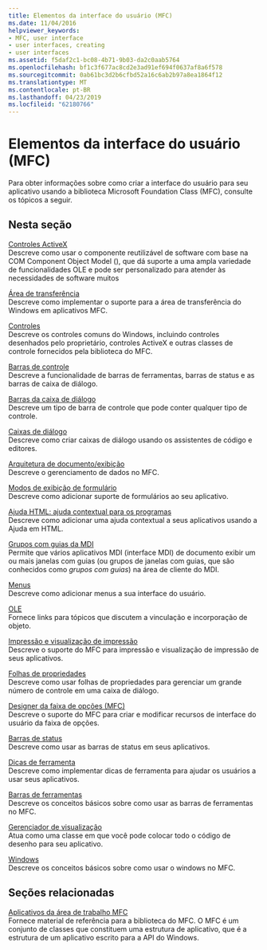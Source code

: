 ```yaml
---
title: Elementos da interface do usuário (MFC)
ms.date: 11/04/2016
helpviewer_keywords:
- MFC, user interface
- user interfaces, creating
- user interfaces
ms.assetid: f5daf2c1-bc08-4b71-9b03-da2c0aab5764
ms.openlocfilehash: bf1c3f677ac8cd2e3ad91ef694f0637af8a6f578
ms.sourcegitcommit: 0ab61bc3d2b6cfbd52a16c6ab2b97a8ea1864f12
ms.translationtype: MT
ms.contentlocale: pt-BR
ms.lasthandoff: 04/23/2019
ms.locfileid: "62180766"
---
```

# <a name="user-interface-elements-mfc"></a>Elementos da interface do usuário (MFC)

Para obter informações sobre como criar a interface do usuário para seu aplicativo usando a biblioteca Microsoft Foundation Class (MFC), consulte os tópicos a seguir.

## <a name="in-this-section"></a>Nesta seção

[Controles ActiveX](../mfc/activex-controls.md)<br/>
Descreve como usar o componente reutilizável de software com base na COM Component Object Model (), que dá suporte a uma ampla variedade de funcionalidades OLE e pode ser personalizado para atender às necessidades de software muitos

[Área de transferência](../mfc/clipboard.md)<br/>
Descreve como implementar o suporte para a área de transferência do Windows em aplicativos MFC.

[Controles](../mfc/controls-mfc.md)<br/>
Descreve os controles comuns do Windows, incluindo controles desenhados pelo proprietário, controles ActiveX e outras classes de controle fornecidos pela biblioteca do MFC.

[Barras de controle](../mfc/control-bars.md)<br/>
Descreve a funcionalidade de barras de ferramentas, barras de status e as barras de caixa de diálogo.

[Barras da caixa de diálogo](../mfc/dialog-bars.md)<br/>
Descreve um tipo de barra de controle que pode conter qualquer tipo de controle.

[Caixas de diálogo](../mfc/dialog-boxes.md)<br/>
Descreve como criar caixas de diálogo usando os assistentes de código e editores.

[Arquitetura de documento/exibição](../mfc/document-view-architecture.md)<br/>
Descreve o gerenciamento de dados no MFC.

[Modos de exibição de formulário](../mfc/form-views-mfc.md)<br/>
Descreve como adicionar suporte de formulários ao seu aplicativo.

[Ajuda HTML: ajuda contextual para os programas](../mfc/html-help-context-sensitive-help-for-your-programs.md)<br/>
Descreve como adicionar uma ajuda contextual a seus aplicativos usando a Ajuda em HTML.

[Grupos com guias da MDI](../mfc/mdi-tabbed-groups.md)<br/>
Permite que vários aplicativos MDI (interface MDI) de documento exibir um ou mais janelas com guias (ou grupos de janelas com guias, que são conhecidos como *grupos com guias*) na área de cliente do MDI.

[Menus](../mfc/menus-mfc.md)<br/>
Descreve como adicionar menus a sua interface do usuário.

[OLE](../mfc/ole-mfc.md)<br/>
Fornece links para tópicos que discutem a vinculação e incorporação de objeto.

[Impressão e visualização de impressão](../mfc/printing-and-print-preview.md)<br/>
Descreve o suporte do MFC para impressão e visualização de impressão de seus aplicativos.

[Folhas de propriedades](../mfc/property-sheets-mfc.md)<br/>
Descreve como usar folhas de propriedades para gerenciar um grande número de controle em uma caixa de diálogo.

[Designer da faixa de opções (MFC)](../mfc/ribbon-designer-mfc.md)<br/>
Descreve o suporte do MFC para criar e modificar recursos de interface do usuário da faixa de opções.

[Barras de status](../mfc/status-bars.md)<br/>
Descreve como usar as barras de status em seus aplicativos.

[Dicas de ferramenta](../mfc/tool-tips.md)<br/>
Descreve como implementar dicas de ferramenta para ajudar os usuários a usar seus aplicativos.

[Barras de ferramentas](../mfc/toolbars.md)<br/>
Descreve os conceitos básicos sobre como usar as barras de ferramentas no MFC.

[Gerenciador de visualização](../mfc/visualization-manager.md)<br/>
Atua como uma classe em que você pode colocar todo o código de desenho para seu aplicativo.

[Windows](../mfc/windows.md)<br/>
Descreve os conceitos básicos sobre como usar o windows no MFC.

## <a name="related-sections"></a>Seções relacionadas

[Aplicativos da área de trabalho MFC](../mfc/mfc-desktop-applications.md)<br/>
Fornece material de referência para a biblioteca do MFC. O MFC é um conjunto de classes que constituem uma estrutura de aplicativo, que é a estrutura de um aplicativo escrito para a API do Windows.
